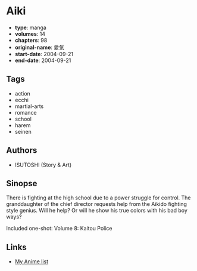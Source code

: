 # Aiki

-   **type**: manga
-   **volumes**: 14
-   **chapters**: 98
-   **original-name**: 愛気
-   **start-date**: 2004-09-21
-   **end-date**: 2004-09-21

## Tags

-   action
-   ecchi
-   martial-arts
-   romance
-   school
-   harem
-   seinen

## Authors

-   ISUTOSHI (Story & Art)

## Sinopse

There is fighting at the high school due to a power struggle for control. The granddaughter of the chief director requests help from the Aikido fighting style genius. Will he help? Or will he show his true colors with his bad boy ways?

Included one-shot:
Volume 8: Kaitou Police

## Links

-   [My Anime list](https://myanimelist.net/manga/3033/Aiki)
